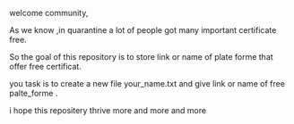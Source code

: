 welcome community,
 
As we know ,in quarantine a lot of people got many important certificate free.

So the goal of this repository is to store link or name of plate forme that offer free certificat.

you task is to create a new file your_name.txt and give link or name of free palte_forme .

i hope this repositery thrive more and more and more
